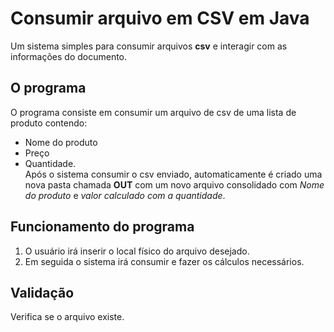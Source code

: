 # Consumir arquivo em CSV em Java
Um sistema simples para consumir arquivos **csv** e interagir com as informações do documento.  

## O programa
O programa consiste em consumir um arquivo de csv de uma lista de produto contendo:  
* Nome do produto  
* Preço  
* Quantidade.  
Após o sistema consumir o csv enviado, automaticamente é criado uma nova pasta chamada **OUT** com um novo arquivo consolidado com *Nome do produto* e *valor calculado com a quantidade*.

## Funcionamento do programa
1. O usuário irá inserir o local físico do arquivo desejado.  
2. Em seguida o sistema irá consumir e fazer os cálculos necessários.

## Validação
Verifica se o arquivo existe.
